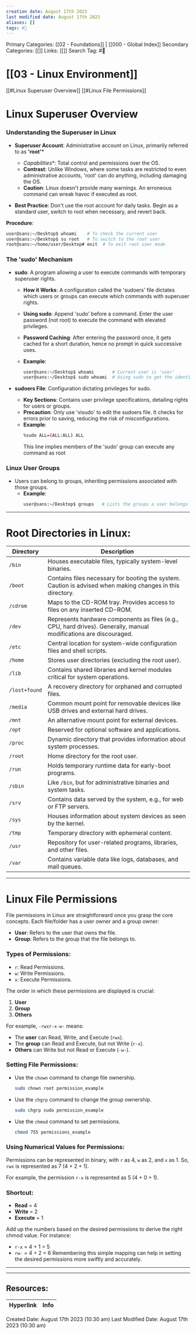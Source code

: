 ```yaml
---
creation date: August 17th 2023
last modified date: August 17th 2023
aliases: []
tags: #📖
---
```


Primary Categories: [[02 - Foundations]] | [[000 - Global Index]]
Secondary Categories: [[]] 
Links: [[]] 
Search Tag: #📖  

# [[03 - Linux Environment]]  

[[#Linux Superuser Overview]]
[[#Linux File Permissions]]
# Linux Superuser Overview

### **Understanding the Superuser in Linux**

- **Superuser Account**: Administrative account on Linux, primarily referred to as **'root'***
  - *Capabilities**: Total control and permissions over the OS. 
  - **Contrast**: Unlike Windows, where some tasks are restricted to even administrative accounts, 'root' can do anything, including damaging the OS.
  - **Caution**: Linux doesn't provide many warnings. An erroneous command can wreak havoc if executed as root.

- **Best Practice**: Don't use the root account for daily tasks. Begin as a standard user, switch to root when necessary, and revert back.

**Procedure**:
```bash
user@sans:~/Desktop$ whoami    # To check the current user
user@sans:~/Desktop$ su root   # To switch to the root user
root@sans:~/home/user/Desktop# exit  # To exit root user mode
```
### **The 'sudo' Mechanism**

- **sudo**: A program allowing a user to execute commands with temporary superuser rights.
  
  - **How it Works**: A configuration called the 'sudoers' file dictates which users or groups can execute which commands with superuser rights.
  - **Using sudo**: Append 'sudo' before a command. Enter the user password (not root) to execute the command with elevated privileges.
  - **Password Caching**: After entering the password once, it gets cached for a short duration, hence no prompt in quick successive uses.

  - **Example**:
    ```bash
    user@sans:~/Desktop$ whoami       # Current user is 'user'
    user@sans:~/Desktop$ sudo whoami  # Using sudo to get the identity as 'root'
    ```

- **sudoers File**: Configuration dictating privileges for sudo.
  
  - **Key Sections**: Contains user privilege specifications, detailing rights for users or groups.
  - **Precaution**: Only use 'visudo' to edit the sudoers file. It checks for errors prior to saving, reducing the risk of misconfigurations.
  - **Example**:
    ```bash
    %sudo ALL=(ALL:ALL) ALL
    ```
    This line implies members of the 'sudo' group can execute any command as root
### **Linux User Groups**

- Users can belong to groups, inheriting permissions associated with those groups.
  - **Example**:
    ```bash
    user@sans:~/Desktop$ groups   # Lists the groups a user belongs to
    ```

---
# **Root Directories in Linux**:

| Directory    | Description                                                                                               |
|--------------|-----------------------------------------------------------------------------------------------------------|
| `/bin`       | Houses executable files, typically system-level binaries.                                                  |
| `/boot`      | Contains files necessary for booting the system. Caution is advised when making changes in this directory. |
| `/cdrom`     | Maps to the CD-ROM tray. Provides access to files on any inserted CD-ROM.                                 |
| `/dev`       | Represents hardware components as files (e.g., CPU, hard drives). Generally, manual modifications are discouraged.|
| `/etc`       | Central location for system-wide configuration files and shell scripts.                                   |
| `/home`      | Stores user directories (excluding the root user).                                                        |
| `/lib`       | Contains shared libraries and kernel modules critical for system operations.                               |
| `/lost+found`| A recovery directory for orphaned and corrupted files.                                                    |
| `/media`     | Common mount point for removable devices like USB drives and external hard drives.                        |
| `/mnt`       | An alternative mount point for external devices.                                                          |
| `/opt`       | Reserved for optional software and applications.                                                          |
| `/proc`      | Dynamic directory that provides information about system processes.                                        |
| `/root`      | Home directory for the root user.                                                                        |
| `/run`       | Holds temporary runtime data for early-boot programs.                                                    |
| `/sbin`      | Like `/bin`, but for administrative binaries and system tasks.                                            |
| `/srv`       | Contains data served by the system, e.g., for web or FTP servers.                                         |
| `/sys`       | Houses information about system devices as seen by the kernel.                                            |
| `/tmp`       | Temporary directory with ephemeral content.                                                               |
| `/usr`       | Repository for user-related programs, libraries, and other files.                                         |
| `/var`       | Contains variable data like logs, databases, and mail queues.                                             |

___
# Linux File Permissions

File permissions in Linux are straightforward once you grasp the core concepts. Each file/folder has a user owner and a group owner:
- **User**: Refers to the user that owns the file.
- **Group**: Refers to the group that the file belongs to.
### Types of Permissions:
- `r`: Read Permissions.
- `w`: Write Permissions.
- `x`: Execute Permissions.

The order in which these permissions are displayed is crucial:
1. **User**
2. **Group**
3. **Others**

For example, `-rwxr-x-w-` means:
- The **user** can Read, Write, and Execute (`rwx`).
- The **group** can Read and Execute, but not Write (`r-x`).
- **Others** can Write but not Read or Execute (`-w-`).
### Setting File Permissions:

- Use the `chown` command to change file ownership.
  ```bash
  sudo chown root permission_example
  ```
- Use the `chgrp` command to change the group ownership.
  ```bash
  sudo chgrp sudo permission_example
  ```
- Use the `chmod` command to set permissions.
  ```bash
  chmod 755 permissions_example
  ```
### Using Numerical Values for Permissions:

Permissions can be represented in binary, with `r` as 4, `w` as 2, and `x` as 1. So, `rwx` is represented as 7 (4 + 2 + 1).

For example, the permission `r-x` is represented as 5 (4 + 0 + 1).
### Shortcut:
- **Read** = 4
- **Write** = 2
- **Execute** = 1

Add up the numbers based on the desired permissions to derive the right chmod value. For instance:
- `r-x` = 4 + 1 = 5
- `rw-` = 4 + 2 = 6
Remembering this simple mapping can help in setting the desired permissions more swiftly and accurately.
___





___

## Resources:

| Hyperlink | Info |
| --------- | ---- |


Created Date: August 17th 2023 (10:30 am) 
Last Modified Date: August 17th 2023 (10:30 am)

